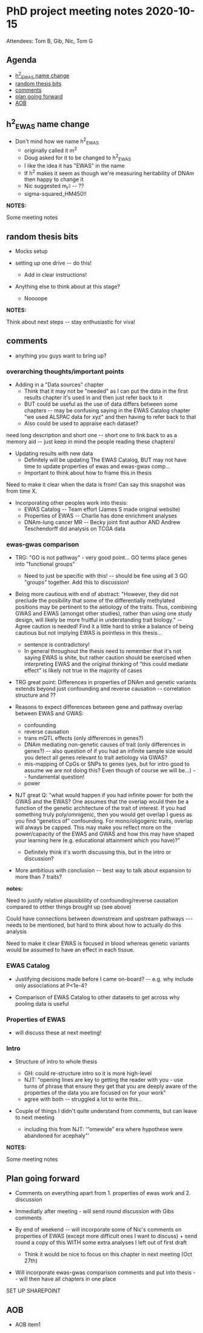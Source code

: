 # PhD project meeting notes 2020-10-15

Attendees: Tom B, Gib, Nic, Tom G

## Agenda

* [h<sup>2</sup><sub>EWAS</sub> name change](#name-change)
* [random thesis bits](#random-thesis-bits)
* [comments](#comments)
* [plan going forward](#plan-going-forward)
* [AOB](#aob)

## h<sup>2</sup><sub>EWAS</sub> name change <a name="name-change"></a>

* Don't mind how we name h<sup>2</sup><sub>EWAS</sub> 
	+ originally called it m<sup>2</sup>
	+ Doug asked for it to be changed to h<sup>2</sup><sub>EWAS</sub>
	+ I like the idea it has "EWAS" in the name
	+ If h<sup>2</sup> makes it seem as though we're measuring heritability of DNAm then happy to change it
	+ Nic suggested m<sub>r<sup>2</sup></sub> -- ??
	+ sigma-squared_HM450!!

__NOTES:__

Some meeting notes

## random thesis bits

* Mocks setup

* setting up one drive -- do this!
	+ Add in clear instructions! 

* Anything else to think about at this stage?
	+ Noooope

__NOTES:__

Think about next  steps -- stay enthusiastic for viva! 

## comments

* anything you guys want to bring up?

### overarching thoughts/important points

* Adding in a "Data sources" chapter
	+ Think that it may not be "needed" as I can put the data in the first results chapter it's used in and then just refer back to it
	+ BUT could be useful as the use of data differs between some chapters -- may be confusing saying in the EWAS Catalog chapter "we used ALSPAC data for xyz" and then having to refer back to that
	+ Also could be used to appraise each dataset?

need long description and short one -- short one to link back to as a memory aid -- just keep in mind the people reading these chapters! 

* Updating results with new data
	+ Definitely will be updating The EWAS Catalog, BUT may not have time to update properties of ewas and ewas-gwas comp...
	+ Important to think about how to frame this in thesis

Need to make it clear when the data is from! Can say this snapshot was from time X.

* Incorporating other peoples work into thesis:
	+ EWAS Catalog -- Team effort (James S made original website)
	+ Properties of EWAS -- Charlie has done enrichment analyses
	+ DNAm-lung cancer MR -- Becky joint first author AND Andrew Teschendorff did analysis on TCGA data

### ewas-gwas comparison

* TRG: "GO is not pathway" - very good point... GO terms place genes into "functional groups" 
	+ Need to just be specific with this! -- should be fine using all 3 GO "groups" together. Add this to discussion!

* Being more cautious with end of abstract: "However, they did not preclude the posibility that some of the differentially methylated positions may be pertinent to the aetiology of the traits. Thus, combining GWAS and EWAS (amongst other studies), rather than using one study design, will likely be more fruitful in understanding trait biology." -- Agree caution is needed! Find it a little hard to strike a balance of being cautious but not implying EWAS is pointless in this thesis...
	+ sentence is contradictory! 
	+ In general throughout the thesis need to remember that it's not saying EWAS is shite, but rather caution should be exercised when interpreting EWAS and the original thinking of "this could mediate effect" is likely not true in the majority of cases

* TRG great point: Differences in properties of DNAm and genetic variants extends beyond just confounding and reverse causation -- correlation structure and ??

* Reasons to expect differences between gene and pathway overlap between EWAS and GWAS:
	+ confounding
	+ reverse causation
	+ trans mQTL effects (only differences in genes?)
	+ DNAm mediating non-genetic causes of trait (only differences in genes?) -- also question of if you had an infinite sample size would you detect all genes relevant to trait aetiology via GWAS?
	+ mis-mapping of CpGs or SNPs to genes (yes, but for intro good to assume we are not doing this? Even though of course we will be...) -- fundamental question!
	+ power

* NJT great Q: "what would happen if you had infinite power for both the GWAS and the EWAS? One assumes that the overlap would then be a function of the genetic architecture of the trait of interest. If you had something truly poly/omnigenic, then you would get overlap I guess as you find “genetics of” confounding. For mono/oligogenic traits, overlap will always be capped. This may make you reflect more on the power/capacity of the EWAS and GWAS and how this may have shaped your learning here (e.g. educational attainment which you have)?"
	+ Definitely think it's worth discussing this, but in the intro or discussion?

* More ambitious with conclusion -- best way to talk about expansion to more than 7 traits?


__notes:__

Need to justify relative plausiblility of confounding/reverse causation compared to otther things brought up (see above)

Could have connections between downstream and upstream pathways --- needs to be mentioned, but hard to think about how to actually do this analysis

Need to make it clear EWAS is focused in blood whereas genetic variants would be assumed to have an effect in each tissue.

### EWAS Catalog

* Justifying decisions made before I came on-board? -- e.g. why include only associations at P<1e-4?

* Comparison of EWAS Catalog to other datasets to get across why pooling data is useful

### Properties of EWAS

* will discuss these at next meeting! 

### Intro 

* Structure of intro to whole thesis
	+ GH: could re-structure intro so it is more high-level
	+ NJT: "opening lines are key to getting the reader with you - use turns of phrase that ensure they get that you are deeply aware of the properties of the data you are focused on for your work"
	+ agree with both -- struggled a lot to write this...

* Couple of things I didn't quite understand from comments, but can leave to next meeting
	+ including this from NJT: '“omewide” era where hypothese were abandoned for acephaly"' 

__NOTES:__

Some meeting notes

## Plan going forward

* Comments on everything apart from 1. properties of ewas work and 2. discussion

* Immediatly after meeting - will send round discussion with Gibs comments

* By end of weekend -- will incorporate some of Nic's comments on properties of EWAS (except more difficult ones I want to discuss) + send round a copy of this WITH some extra analyses I left out of first draft
	+ Think it would be nice to focus on this chapter in next meeting (Oct 27th)

* Will incorporate ewas-gwas comparison comments and put into thesis -- will then have all chapters in one place

SET UP SHAREPOINT

## AOB

* AOB item1